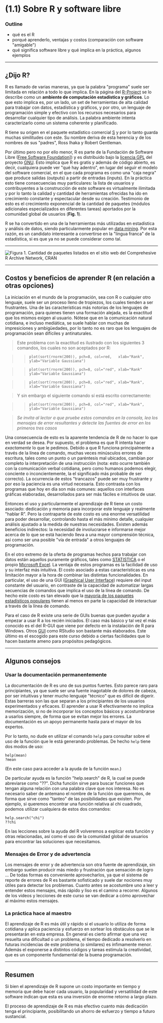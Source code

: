 (1.1) Sobre R y software libre
==============================

### Outline

* qué es el R
* porqué aprenderlo, ventajas y costos (comparación con software "amigable")
* qué significa software libre y qué implica en la práctica, algunos ejemplos

_______

¿Dijo R?
-------------

R es llamado de varias maneras, ya que la palabra "programa" suele ser limitada en relación a todo lo que implica. En la página del [R-Project](www.r-project.org) se lo describe como un **ambiente de computación estadística y gráficos**. Lo que esto implica es, por un lado, un set de herramientas de alta calidad para trabajar con datos, estadística y gráficos, y por otro, un lenguaje de programación simple y efectivo con los recursos necesarios para desarrollar cualquier tipo de análisis. La palabra ambiente intenta caracterizarlo como un sistema coherente y planificado.

R tiene su origen en el paquete estadístico comercial [S](https://en.wikipedia.org/wiki/S_programming_language) y por lo tanto guarda muchas similitudes con este. Su nombre deriva de esta herencia y de los nombres de sus "padres", Ross Ihaka y Robert Gentleman.

Por último pero no por ello menor, R es parte de la Fundación de Software Libre ([Free Software Foundation](http://www.gnu.org/)]) y es distribuido bajo la [licencia GPL](http://www.r-project.org/COPYING) del proyecto [GNU](http://www.gnu.org/). Esto implica que R es gratis y además de código abierto, es decir, cualquiera puede ver "qué hay adentro", en lugar del seguir el modelo del software comercial, en el que cada programa es como una "caja negra" que produce salidas (outputs) a partir de entradas (inputs). En la práctica esto tiene consecuencias muy particulares: la lista de usuarios y contribuyentes a la construcción de este software es virtualmente ilimitada y por lo tanto la calidad y cantidad de herramientas ofrecidas ha ido en crecimiento constante y espectacular desde su creación. Testimonio de esto es el crecimiento exponencial de la cantidad de paquetes (módulos adicionales especializados en diferentes tareas) aportados por la comunidad global de usuarios (**Fig. 1**).

R se ha convertido en una de la herramientas más utilizadas en estadística y análisis de datos, siendo particularmente popular en [data mining](https://en.wikipedia.org/wiki/Data_mining). Por esta razón, es un candidato interesante a convertirse en la "lingua franca" de la estadística, si es que ya no se puede considerar como tal.

_______

![**Figura 1**. Cantidad de paquetes listados en el sitio web del Comprehesive R Archive Network, CRAN](files/CRAN_packages.png 'Paquetes en el CRAN')

_______


Costos y beneficios de aprender R (en relación a otras opciones)
----------------------------------------------------------------

La iniciación en el mundo de la programación, sea con R o cualquier otro lenguaje, suele ser un proceso lleno de tropiezos, los cuales tienden a ser frustrantes. Una de las características más notorias de los lenguajes de programación, para quienes tienen una formación alejada, es la exactitud que los mismos exigen al usuario. Nótese que en la comunicación natural cotidiana, e incluso mediática, se suele hablar con muchas de impresiciones y ambigüedades, por lo tanto no es raro que los lenguajes de programación sean difíciles y antinaturales.

> Este problema con la exactitud es ilustrado con los siguientes 3 comandos, los cuales no son aceptados por R:

>> `plot(sort(rnorm(200)), pch=8, col=red,   xlab="Rank", ylab="Variable Gaussiana")`

>> `plot(sort(rnorm(200)), pch=8, col="red", xlab="Rank"  ylab="Variable Gaussiana")`

>> `plot(sort(rnorm(200)), pch=8, col="red", xlab="Rank", xlab="Variable Gaussiana")`

> Y sin embargo el siguiente comando sí está escrito correctamente:

>> `plot(sort(rnorm(200)), pch=8, col="red", xlab="Rank", ylab="Variable Gaussiana")`

> _Se invita al lector a que pruebe estos comandos en la consola, lea los mensajes de error resultantes y detecte las fuentes de error en los primeros tres casos_

Una consecuencia de esto es la aparente tendencia de R de no hacer lo que en verdad se desea. Por supuesto, el problema es que R intenta hacer _exactamente_ lo que le pedimos. Debido a que R funciona principalmente a través de la línea de comando, muchas veces minúsculos errores de escritura, tales como un punto o un paréntesis mal ubicados, cambian por completo la interpretación de una instrucción (nota: esto ocurre también con la comunicación verbal cotidiana, pero como humanos podemos elegir, conciente o inconcientemente, la el significado más probable de ser correcto). La ocurrencia de estos "trancazos" puede ser muy frustrante y por eso la paciencia es una virtud necesaria. Esto contrasta con los programas que hoy en día son más comunes: aquellos con interfaces gráficas elaboradas, desarrollados para ser más fáciles e intuitivos de usar.

Entonces el uso y particularmente el aprendizaje de R tiene un costo asociado: dedicación y memoria para incorporar este lenguaje y realmente "hablar R". Pero la contraparte de este costo es una enorme versatilidad para poder desarrollar, controlando hasta el más mínimo detalle, cualquier análisis ajustado a la medida de nuestras necesidades. Existen además beneficios indirectos: la necesidad de involucrarse e informarse mejor acerca de lo que se está haciendo lleva a una mayor comprensión técnica, así como ser una posible "vía de entrada" a otros lenguajes de programación.

En el otro extremo de la oferta de programas hechos para trabajar con datos están aquellos puramente gráficos, tales como [STATISTICA](http://www.statsoft.com/#) o el propio [Microsoft Excel](https://office.microsoft.com/en-us/excel/). La ventaja de estos programas es la facilidad de uso y su interfaz más intuitiva. El costo asociado a estas características es una limitación mayor a la hora de combinar las distintas funcionalidades. En particular, el uso de una GUI ([Graphical User Interface](https://es.wikipedia.org/wiki/Interfaz_gr%C3%A1fica_de_usuario)) requiere del input constante del usuario, en contraste de la capacidad de automatizar largas secuencias de comandos que implica el uso de la línea de comando. De hecho este costo es tan elevado que la [mayoría de los paquetes estadísticos populares](https://en.wikipedia.org/wiki/Comparison_of_statistical_packages) tienen al menos en parte la capacidad de interactuar a través de la línea de comando.

Para el caso de R existe una serie de GUIs buenas que pueden ayudar a empezar a usar R a los recién iniciados. El caso más básico y tal vez el más conocido es el del R-GUI que viene por defecto en la instalación de R para Windows. Otros [GUI](https://es.wikipedia.org/wiki/R_%28lenguaje_de_programaci%C3%B3n%29#Herramientas_de_productividad) como RStudio son bastante más elaborados. Este último es el escogido para este curso debido a ciertas facilidades que lo hacen bastante ameno para propósitos pedagógicos.

_______

Algunos consejos
----------------

### Usar la documentación permanentemente

La documentación de R es uno de sus puntos fuertes. Esto parece raro para principiantes, ya que suele ser una fuente inagotable de dolores de cabeza, por ser intuitivas y tener mucho lenguaje "técnico" que es difícil de digerir. Estas barreras son las que separan a los principiantes de los usuarios experimentados y eficaces. El aprender a usar R efectivamente no implica memorización, si no de incorporar los conceptos básicos y acostumbrarse a usarlos siempre, de forma que se evitan mejor los errores. La documentación es un apoyo permanente hasta para el mayor de los expertos.

Por lo tanto, no dude en utilizar el comando `help` para consultar sobre el uso de la función que le está generando problemas. De hecho `help` tiene dos modos de uso:

    help(mean)
    ?mean

(En este caso para acceder a la ayuda de la función `mean`.)

De particular ayuda es la función "help.search" de R, la cual se puede abreviarse como "??". Dicha función sirve para buscar funciones que tengan alguna relación con una palabra clave que nos interesa. No es necesario saber de antemano el nombre de la función que queremos, de forma que sirve como "tanteo" de las posibilidades que existen. Por ejemplo, si queremos encontrar una función relativa al chi cuadrado, podemos utilizar cualquiera de estos dos comandos:

    help.search("chi")
    ??chi

En las lecciones sobre la ayuda del R volveremos a explicar esta función y otras relacionadas, así como el uso de la comunidad global de usuarios para encontrar las soluciones que necesitamos.

### Mensajes de Error y de advertencia

Los mensajes de error y de advertencia son otra fuente de aprendizaje, sin embargo suelen producir más miedo y frustración que sensación de logro ... De todas formas es conveniente aprovecharlos, ya que el sistema de reporte de errores de R es bastante sofisticado y suele dar nociones muy útiles para detectar los problemas. Cuanto antes se acostumbre uno a leer y entender estos mensajes, más rápido y liso es el camino a recorrer. Algunos de los videos y lecciones de este curso se van dedicar a cómo aprovechar al máximo estos mensajes.

### La práctica hace al maestro

El aprendizaje de R es más útil y rápido si el usuario lo utiliza de forma cotidiana y aplica paciencia y esfuerzo en sortear los obstáculos que se le presentarán en esta empresa. En general es cierto afirmar que una vez resuelta una dificultad o un problema, el tiempo dedicado a resolverlo en futuras incidencias de este problema (o similares) es ínfimamente menor. Además el exponerse a distintos códigos y tareas estimula la creatividad, que es un componente fundamental de la buena programación.

_______

Resumen
-------

Si bien el aprendizaje de R supone un costo importante en tiempo y memoria que debe hacer cada usuario, la popularidad y versatilidad de este software indican que esta es una inversión de enorme retorno a largo plazo.

El proceso de aprendizaje de R es más efectivo cuanto más dedicación tenga el principiante, posibilitando un ahorro de esfuerzo y tiempo a futuro sustancial.
